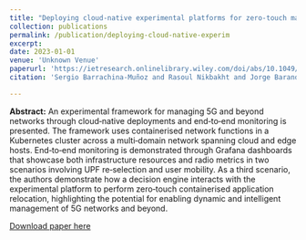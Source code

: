 ```yaml
---
title: "Deploying cloud-native experimental platforms for zero-touch management 5G and beyond networks"
collection: publications
permalink: /publication/deploying-cloud-native-experim
excerpt:
date: 2023-01-01
venue: 'Unknown Venue'
paperurl: 'https://ietresearch.onlinelibrary.wiley.com/doi/abs/10.1049/ntw2.12095'
citation: 'Sergio Barrachina-Muñoz and Rasoul Nikbakht and Jorge Baranda and Miquel Payaró and Josep Mangues‐Bafalluy and Panagiotis Kokkinos and Polyzois Soumplis and Aristotelis Kretsis and Emmanouel Varvarigos (2023). Deploying cloud-native experimental platforms for zero-touch management 5G and beyond networks. <i>Unknown Venue</i>.'

---
```

**Abstract:** An experimental framework for managing 5G and beyond networks through cloud‐native deployments and end‐to‐end monitoring is presented. The framework uses containerised network functions in a Kubernetes cluster across a multi‐domain network spanning cloud and edge hosts. End‐to‐end monitoring is demonstrated through Grafana dashboards that showcase both infrastructure resources and radio metrics in two scenarios involving UPF re‐selection and user mobility. As a third scenario, the authors demonstrate how a decision engine interacts with the experimental platform to perform zero‐touch containerised application relocation, highlighting the potential for enabling dynamic and intelligent management of 5G networks and beyond.

[Download paper here](https://ietresearch.onlinelibrary.wiley.com/doi/abs/10.1049/ntw2.12095)
